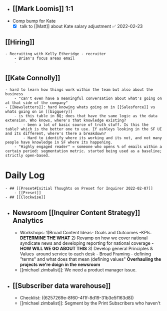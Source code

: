 - ## [[Mark Loomis]] 1:1
- Comp bump for Kate
	- [x] talk to [[Matt]] about Kate salary adjustment ✅ 2022-02-23
## [[Hiring]]
	- Recruiting with Kelly Etheridge - recruiter
		- Brian's focus areas email
		-
## [[Kate Connolly]]
	- hard to learn how things work within the team but also about the business
		- "can't even have a meaningful conversation about what's going on at that side of the company"
	- [[Newsletters]]: hard knowing whats going on in [[Salesforce]] vs whats going on in [[bigquery]]
		- is this table in BQ; does that have the same logic as the data extension. Who knows, where's that knowledge existing?
			- been a lot of basic source of truth stuff. Is this the table? which is the better one to use. If ashleys looking in the SF UI and its different, where's there a breakdown?
			- Hard to identify where its working and its not, and not many people have knowledge in SF where its happening.
		- "Highly engaged reader" = someone who opens % of emails within a certain period: segmentation metric. started being used as a baseline; strictly open-based.
# Daily Log
	- ## [[Preset#Initial Thoughts on Preset for Inquirer 2022-02-07]]
		- [[Preset]]
	- ## [[Clockwise]]
- ## Newsroom [[Inquirer Content Strategy]] Analytics
	- Workshops:
	  1)Broad Content Ideas- Goals and Outcomes -KPIs. **DETERMINE THE WHAT**
	  2) Revamp on how we cover national syndicate news and developing reporting for national coverage -  **HOW WILL WE GO ABOUT THIS**
	  3) Develop general Principles & Values  around service to each desk - Broad Framing - defining "terms" and what does that mean (defining values" **Overhauling the projects we're doign in the newsroom**
	- [[michael zimbalist]]: We need a product manager issue.
- ## [[Subscriber data warehouse]]
	- Checklist: ((6257269e-8f60-4f1f-8d19-31b3e5f163d8))
	- [[michael zimbalist]]: Segment by the Print Subscribers who haven't